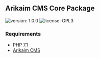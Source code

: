 ## Arikaim CMS Core Package
![version: 1.0.0](https://img.shields.io/github/release/arikaim/core.svg)
![license: GPL3](https://img.shields.io/badge/License-GPLv3-blue.svg)


### Requirements 
  * PHP 7.1
  * [Arikaim CMS](https://github.com/arikaim/arikaim)